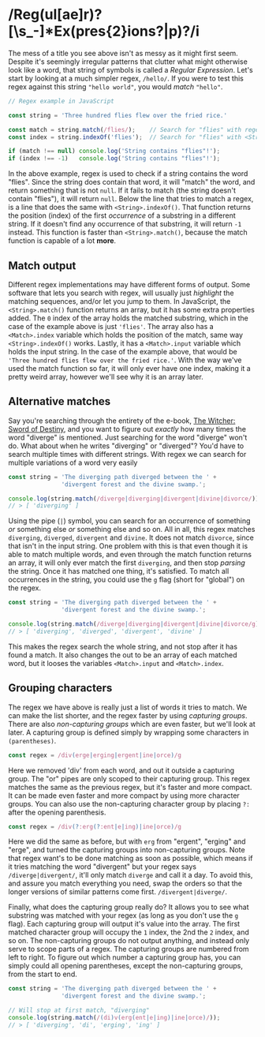
# /Reg(ul\[ae\]r)?\[\\s_-\]\*Ex(pres{2}ions?|p)?/i

The mess of a title you see above isn't as messy as it might first seem. Despite it's seemingly irregular patterns that clutter what might otherwise look like a word, that string of symbols is called a *Regular Expression*. Let's start by looking at a much simpler regex, `/hello/`. If you were to test this regex against this string `"hello world"`, you would *match* `"hello"`.

```js
// Regex example in JavaScript

const string = 'Three hundred flies flew over the fried rice.'

const match = string.match(/flies/);    // Search for "flies" with regex
const index = string.indexOf('flies');  // Search for "flies" with <String>.indexOf()

if (match !== null) console.log('String contains "flies"!');
if (index !== -1)   console.log('String contains "flies"!');
```

In the above example, regex is used to check if a string contains the word "flies". Since the string does contain that word, it will "match" the word, and return something that is not `null`. If it fails to match (the string doesn't contain "flies"), it will return `null`. Below the line that tries to match a regex, is a line that does the same with ``<String>.indexOf()``. That function returns the position (index) of the first *occurrence* of a substring in a different string. If it doesn't find any occurrence of that substring, it will return `-1` instead. This function is faster than ``<String>.match()``, because the match function is capable of a lot **more**.

## Match output

Different regex implementations may have different forms of output. Some software that lets you search with regex, will usually just *highlight* the matching sequences, and/or let you jump to them. In JavaScript, the ``<String>.match()`` function returns an array, but it has some extra properties added. The ``0`` index of the array holds the matched substring, which in the case of the example above is just `'flies'`. The array also has a ``<Match>.index`` variable which holds the position of the match, same way ``<String>.indexOf()`` works. Lastly, it has a ``<Match>.input`` variable which holds the input string. In the case of the example above, that would be `'Three hundred flies flew over the fried rice.'`. With the way we've used the match function so far, it will only ever have one index, making it a pretty weird array, however we'll see why it is an array later.

## Alternative matches

Say you're searching through the entirety of the e-book, [The Witcher: Sword of Destiny](https://www.amazon.com/Sword-Destiny-Witcher-Andrzej-Sapkowski/dp/0316389706), and you want to figure out *exactly* how many times the word "diverge" is mentioned. Just searching for the word "diverge" won't do. What about when he writes "diverging" or "diverged"? You'd have to search multiple times with different strings. With regex we can search for multiple variations of a word very easily

```js
const string = 'The diverging path diverged between the ' +
               'divergent forest and the divine swamp.';

console.log(string.match(/diverge|diverging|divergent|divine|divorce/));
// > [ 'diverging' ]
```

Using the pipe (``|``) symbol, you can search for an occurrence of something *or* something else *or* something else and so on. All in all, this regex matches ``diverging``, ``diverged``, ``divergent`` and ``divine``. It does not match ``divorce``, since that isn't in the input string. One problem with this is that even though it is able to match multiple words, and even through the match function returns an array, it will only ever match the first ``diverging``, and then stop *parsing* the string. Once it has matched one thing, it's satisfied. To match all occurrences in the string, you could use the ``g`` flag (short for "global") on the regex.

```js
const string = 'The diverging path diverged between the ' +
               'divergent forest and the divine swamp.';

console.log(string.match(/diverge|diverging|divergent|divine|divorce/g));
// > [ 'diverging', 'diverged', 'divergent', 'divine' ]
```

This makes the regex search the whole string, and not stop after it has found a match. It also changes the out to be an array of each matched word, but it looses the variables ``<Match>.input`` and ``<Match>.index``.

## Grouping characters

The regex we have above is really just a list of words it tries to match. We can make the list shorter, and the regex faster by using *capturing groups*. There are also *non-capturing groups* which are even faster, but we'll look at later. A capturing group is defined simply by wrapping some characters in ``(parentheses)``.

```js
const regex = /div(erge|erging|ergent|ine|orce)/g
```

Here we removed 'div' from each word, and out it outside a capturing group. The "or" pipes are only scoped to their capturing group. This regex matches the same as the previous regex, but it's faster and more compact. It can be made even faster and more compact by using more character groups. You can also use the non-capturing character group by placing ``?:`` after the opening parenthesis.

```js
const regex = /div(?:erg(?:ent|e|ing)|ine|orce)/g
```

Here we did the same as before, but with ``erg`` from "ergent", "erging" and "erge", and turned the capturing groups into non-capturing groups. Note that regex want's to be done matching as soon as possible, which means if it tries matching the word "divergent" but your regex says ``/diverge|divergent/``, it'll only match ``diverge`` and call it a day. To avoid this, and assure you match everything you need, swap the orders so that the longer versions of similar patterns come first. `/divergent|diverge/`.


Finally, what does the capturing group really do? It allows you to see what substring was matched with your regex (as long as you don't use the ``g`` flag). Each capturing group will output it's value into the array. The first matched character group will occupy the ``1`` index, the 2nd the ``2`` index, and so on. The non-capturing groups do not output anything, and instead only serve to scope parts of a regex. The capturing groups are numbered from left to right. To figure out which number a capturing group has, you can simply could all opening parentheses, except the non-capturing groups, from the start to end.

```js
const string = 'The diverging path diverged between the ' +
               'divergent forest and the divine swamp.';

// Will stop at first match, "diverging"
console.log(string.match(/(di)v(erg(ent|e|ing)|ine|orce)/));
// > [ 'diverging', 'di', 'erging', 'ing' ]
```  
